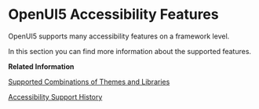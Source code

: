 <!-- loio7048ca960fce454896d1526f82a7c8ae -->

# OpenUI5 Accessibility Features

OpenUI5 supports many accessibility features on a framework level.

In this section you can find more information about the supported features.

**Related Information**  


[Supported Combinations of Themes and Libraries](../02_Read-Me-First/supported-combinations-of-themes-and-libraries-38ff8c2.md "This chapter gives an overview of the possible combinations of themes and libraries for the OpenUI5 versions that are still in maintenance.")

[Accessibility Support History](accessibility-support-history-accd68a.md "")

